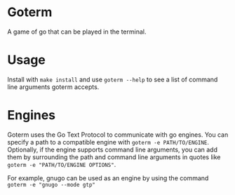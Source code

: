 # Goterm 
A game of go that can be played in the terminal.

# Usage 
Install with `make install` and use `goterm --help` to see a list of command
line arguments goterm accepts.

# Engines 
Goterm uses the Go Text Protocol to communicate with go engines. You
can specify a path to a compatible engine with `goterm -e PATH/TO/ENGINE`.
Optionally, if the engine supports command line arguments, you can add them by
surrounding the path and command line arguments in quotes like `goterm -e
"PATH/TO/ENGINE OPTIONS"`. 

For example, gnugo can be used as an engine by using the command `goterm -e "gnugo --mode gtp"`
